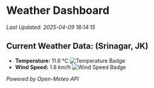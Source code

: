 
# Weather Dashboard

_Last Updated: 2025-04-09 18:14:15_

## Current Weather Data: (Srinagar, JK)
- **Temperature:** 11.6 °C ![Temperature Badge](https://img.shields.io/badge/Temperature-Low%20Temp-blue)
- **Wind Speed:** 1.8 km/h ![Wind Speed Badge](https://img.shields.io/badge/Wind%20Speed-Light%20Wind-blue)

*Powered by Open-Meteo API*
